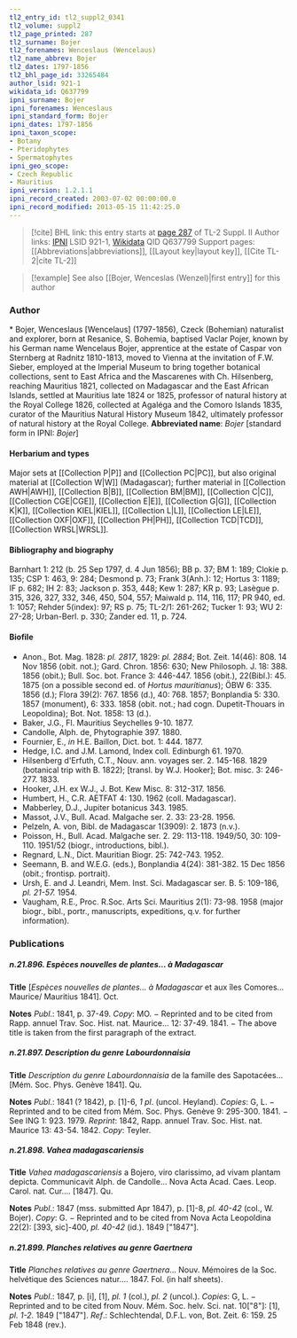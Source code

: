 ```yaml
---
tl2_entry_id: tl2_suppl2_0341
tl2_volume: suppl2
tl2_page_printed: 287
tl2_surname: Bojer
tl2_forenames: Wenceslaus (Wencelaus)
tl2_name_abbrev: Bojer
tl2_dates: 1797-1856
tl2_bhl_page_id: 33265484
author_lsid: 921-1
wikidata_id: Q637799
ipni_surname: Bojer
ipni_forenames: Wenceslaus
ipni_standard_form: Bojer
ipni_dates: 1797-1856
ipni_taxon_scope: 
- Botany
- Pteridophytes
- Spermatophytes
ipni_geo_scope: 
- Czech Republic
- Mauritius
ipni_version: 1.2.1.1
ipni_record_created: 2003-07-02 00:00:00.0
ipni_record_modified: 2013-05-15 11:42:25.0
---
```


> [!cite] BHL link: this entry starts at [page 287](https://www.biodiversitylibrary.org/page/33265484) of TL-2 Suppl. II
> Author links: [IPNI](https://www.ipni.org/a/921-1) LSID 921-1, [Wikidata](https://www.wikidata.org/wiki/Q637799) QID Q637799
> Support pages: [[Abbreviations|abbreviations]], [[Layout key|layout key]], [[Cite TL-2|cite TL-2]]

> [!example] See also [[Bojer, Wenceslas (Wenzel)|first entry]] for this author

### Author

\* Bojer, Wenceslaus \[Wencelaus\] (1797-1856), Czeck (Bohemian) naturalist and explorer, born at Resanice, S. Bohemia, baptised Vaclar Pojer, known by his German name Wencelaus Bojer, apprentice at the estate of Caspar von Sternberg at Radnitz 1810-1813, moved to Vienna at the invitation of F.W. Sieber, employed at the Imperial Museum to bring together botanical collections, sent to East Africa and the Mascarenes with Ch. Hilsenberg, reaching Mauritius 1821, collected on Madagascar and the East African Islands, settled at Mauritius late 1824 or 1825, professor of natural history at the Royal College 1826, collected at Agaléga and the Comoro Islands 1835, curator of the Mauritius Natural History Museum 1842, ultimately professor of natural history at the Royal College. 
**Abbreviated name**: *Bojer* \[standard form in IPNI: *Bojer*\]

#### Herbarium and types

Major sets at [[Collection P|P]] and [[Collection PC|PC]], but also original material at [[Collection W|W]] (Madagascar); further material in [[Collection AWH|AWH]], [[Collection B|B]], [[Collection BM|BM]], [[Collection C|C]], [[Collection CGE|CGE]], [[Collection E|E]], [[Collection G|G]], [[Collection K|K]], [[Collection KIEL|KIEL]], [[Collection L|L]], [[Collection LE|LE]], [[Collection OXF|OXF]], [[Collection PH|PH]], [[Collection TCD|TCD]], [[Collection WRSL|WRSL]].

#### Bibliography and biography

Barnhart 1: 212 (b. 25 Sep 1797, d. 4 Jun 1856); BB p. 37; BM 1: 189; Clokie p. 135; CSP 1: 463, 9: 284; Desmond p. 73; Frank 3(Anh.): 12; Hortus 3: 1189; IF p. 682; IH 2: 83; Jackson p. 353, 448; Kew 1: 287; KR p. 93; Lasègue p. 315, 326, 327, 332, 346, 450, 504, 557; Maiwald p. 114, 116, 117; PR 940, ed. 1: 1057; Rehder 5(index): 97; RS p. 75; TL-2/1: 261-262; Tucker 1: 93; WU 2: 27-28; Urban-Berl. p. 330; Zander ed. 11, p. 724.

#### Biofile

- Anon., Bot. Mag. 1828: *pl. 2817*, 1829: *pl. 2884*; Bot. Zeit. 14(46): 808. 14 Nov 1856 (obit. not.); Gard. Chron. 1856: 630; New Philosoph. J. 18: 388. 1856 (obit.); Bull. Soc. bot. France 3: 446-447. 1856 (obit.), 22(Bibl.): 45. 1875 (on a possible second ed. of *Hortus mauritianus*); ÖBW 6: 335. 1856 (d.); Flora 39(2): 767. 1856 (d.), 40: 768. 1857; Bonplandia 5: 330. 1857 (monument), 6: 333. 1858 (obit. not.; had cogn. Dupetit-Thouars in Leopoldina); Bot. Not. 1858: 13 (d.).
- Baker, J.G., Fl. Mauritius Seychelles 9-10. 1877.
- Candolle, Alph. de, Phytographie 397. 1880.
- Fournier, E., *in* H.E. Baillon, Dict. bot. 1: 444. 1877.
- Hedge, I.C. and J.M. Lamond, Index coll. Edinburgh 61. 1970.
- Hilsenberg d'Erfuth, C.T., Nouv. ann. voyages ser. 2. 145-168. 1829 (botanical trip with B. 1822); \[transl. by W.J. Hooker\]; Bot. misc. 3: 246-277. 1833.
- Hooker, J.H. ex W.J., J. Bot. Kew Misc. 8: 312-317. 1856.
- Humbert, H., C.R. AETFAT 4: 130. 1962 (coll. Madagascar).
- Mabberley, D.J., Jupiter botanicus 343. 1985.
- Massot, J.V., Bull. Acad. Malgache ser. 2. 33: 23-28. 1956.
- Pelzeln, A. von, Bibl. de Madagascar 1(3909): 2. 1873 (n.v.).
- Poisson, H., Bull. Acad. Malgache ser. 2. 29: 113-118. 1949/50, 30: 109-110. 1951/52 (biogr., introductions, bibl.).
- Regnard, L.N., Dict. Mauritian Biogr. 25: 742-743. 1952.
- Seemann, B. and W.E.G. (eds.), Bonplandia 4(24): 381-382. 15 Dec 1856 (obit.; frontisp. portrait).
- Ursh, E. and J. Leandri, Mem. Inst. Sci. Madagascar ser. B. 5: 109-186, *pl. 21-57.* 1954.
- Vaugham, R.E., Proc. R.Soc. Arts Sci. Mauritius 2(1): 73-98. 1958 (major biogr., bibl., portr., manuscripts, expeditions, q.v. for further information).

### Publications

##### n.21.896. Espèces nouvelles de plantes... à Madagascar

**Title**
\[*Espèces nouvelles de plantes... à Madagascar* et aux îles Comores... Maurice/ Mauritius 1841\]. Oct.

**Notes**
*Publ*.: 1841, p. 37-49. *Copy*: MO. − Reprinted and to be cited from Rapp. annuel Trav. Soc. Hist. nat. Maurice... 12: 37-49. 1841. − The above title is taken from the first paragraph of the extract.

##### n.21.897. Description du genre Labourdonnaisia

**Title**
*Description du genre Labourdonnaisia* de la famille des Sapotacées... \[Mém. Soc. Phys. Genève 1841\]. Qu.

**Notes**
*Publ*.: 1841 (? 1842), p. \[1\]-6, *1 pl*. (uncol. Heyland). *Copies*: G, L. − Reprinted and to be cited from Mém. Soc. Phys. Genève 9: 295-300. 1841. − See ING 1: 923. 1979.
*Reprint*: 1842, Rapp. annuel Trav. Soc. Hist. nat. Maurice 13: 43-54. 1842. *Copy*: Teyler.

##### n.21.898. Vahea madagascariensis

**Title**
*Vahea madagascariensis* a Bojero, viro clarissimo, ad vivam plantam depicta. Communicavit Alph. de Candolle... Nova Acta Acad. Caes. Leop. Carol. nat. Cur.... \[1847\]. Qu.

**Notes**
*Publ*.: 1847 (mss. submitted Apr 1847), p. \[1\]-8, *pl. 40-42* (col., W. Bojer). *Copy*: G. − Reprinted and to be cited from Nova Acta Leopoldina 22(2): \[393, sic\]-400, *pl. 40-42* (id.). 1849 \["1847"\].

##### n.21.899. Planches relatives au genre Gaertnera

**Title**
*Planches relatives au genre Gaertnera*... Nouv. Mémoires de la Soc. helvétique des Sciences natur.... 1847. Fol. (in half sheets).

**Notes**
*Publ*.: 1847, p. \[i\], \[1\], *pl. 1* (col.), *pl. 2* (uncol.). *Copies*: G, L. − Reprinted and to be cited from Nouv. Mém. Soc. helv. Sci. nat. 10\["8"\]: \[1\], *pl. 1-2.* 1849 \["1847"\].
*Ref*.: Schlechtendal, D.F.L. von, Bot. Zeit. 6: 159. 25 Feb 1848 (rev.).

